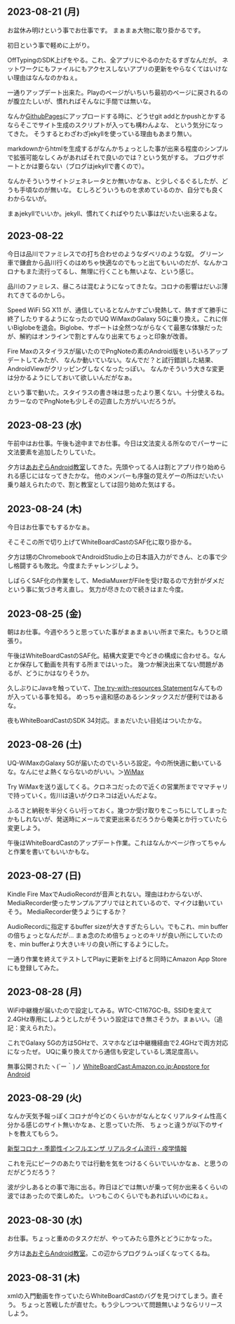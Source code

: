 ## 2023-08-21 (月)

お盆休み明けという事でお仕事です。
まぁまぁ大物に取り掛かるです。

初日という事で軽めに上がり。

OffTypingのSDK上げをやる。これ、全アプリにやるのかたるすぎなんだが。
ネットワークにもファイルにもアクセスしないアプリの更新をやらなくてはいけない理由はなんなのかねぇ。

一通りアップデート出来た。Playのページがいちいち最初のページに戻されるのが腹立たしいが、慣れればそんなに手間では無いな。

なんか[GithubPages](GithubPages)にアップロードする時に、どうせgit addとかpushとかするならそこでサイト生成のスクリプトが入っても構わんよな、
という気分になってきた。
そうするとわざわざjekyllを使っている理由もあまり無い。

markdownからhtmlを生成するがなんかちょっとした事が出来る程度のシンプルで拡張可能なしくみがあればそれで良いのでは？という気がする。
ブログサポートとかは要らない（ブログはjekyllで書くので）。

なんかそういうサイトジェネレータとか無いかなぁ、と少しぐるぐるしたが、どうも手頃なのが無いな。
むしろどういうものを求めているのか、自分でも良くわからないが。

まぁjekyllでいいか。jekyll、慣れてくればやりたい事はだいたい出来るよな。

## 2023-08-22

今日は品川でファミレスでの打ち合わせのようなダベリのような奴。
グリーン車で鎌倉から品川行くのはめちゃ快適なのでもっと出てもいいのだが、なんかコロナもまた流行ってるし、無理に行くことも無いよな、という感じ。

品川のファミレス、昼ころは混むようになってきたな。コロナの影響はだいぶ薄れてきてるのかしら。

Speed WiFi 5G X11 が、通信しているとなんかすごい発熱して、熱すぎて勝手に終了したりするようになったのでUQ WiMaxのGalaxy 5Gに乗り換え。これに伴いBiglobeを退会。Biglobe、サポートは全然つながらなくて最悪な体験だったが、解約はオンラインで割とすんなり出来てちょっと印象が改善。

Fire Maxのスタイラスが届いたのでPngNoteの素のAndroid版をいろいろアップデートしてみたが、
なんか動いていない。なんでだ？と試行錯誤した結果、AndroidViewがクリッピングしなくなったっぽい。
なんかそういう大きな変更は分かるようにしておいて欲しいんだがなぁ。

という事で動いた。スタイラスの書き味は思ったより悪くない。十分使えるね。カラーなのでPngNoteも少しその辺直した方がいいだろうが。

## 2023-08-23 (水)

午前中はお仕事。午後も途中までお仕事。今日は文法変える所なのでパーサーに文法要素を追加したりしていた。

夕方は[あおぞらAndroid教室](%E3%81%82%E3%81%8A%E3%81%9E%E3%82%89Android%E6%95%99%E5%AE%A4)してきた。先頭やってる人は割とアプリ作り始められる感じにはなってきたかな。
他のメンバーも序盤の覚えゲーの所はだいたい乗り越えられたので、割と教室としては回り始めた気はする。

## 2023-08-24 (木)

今日はお仕事でもするかなぁ。

そこそこの所で切り上げてWhiteBoardCastのSAF化に取り掛かる。

夕方は甥のChromebookでAndroidStudio上の日本語入力ができん、との事で少し格闘するも敗北。今度またチャレンジしよう。

しばらくSAF化の作業をして、MediaMuxerがFileを受け取るので方針がダメだという事に気づき考え直し。
気力が尽きたので続きはまた今度。

## 2023-08-25 (金)

朝はお仕事。今週やろうと思っていた事がまぁまぁいい所まで来た。もうひと頑張り。

午後はWhiteBoardCastのSAF化。結構大変更で今どきの構成に合わせる。なんとか保存して動画を共有する所まではいった。
幾つか解決出来てない問題があるが、どうにかはなりそうか。

久しぶりにJavaを触っていて、[The try-with-resources Statement](https://docs.oracle.com/javase/tutorial/essential/exceptions/tryResourceClose.html)なんてものが入っている事を知る。
めっちゃ違和感のあるシンタックスだが便利ではあるな。

夜もWhiteBoardCastのSDK 34対応。まぁだいたい目処はついたかな。

## 2023-08-26 (土)

UQ-WiMaxのGalaxy 5Gが届いたのでいろいろ設定。今の所快適に動いているな。なんにせよ熱くならないのがいい。＞[WiMax](WiMax)

Try WiMaxを送り返してくる。クロネコだったので近くの営業所までママチャリで持っていく。佐川は遠いがクロネコは近いんだよな。

ふるさと納税を半分くらい行っておく。幾つか受け取りをこっちにしてしまったかもしれないが、発送時にメールで変更出来るだろうから奄美とか行っていたら変更しよう。

午後はWhiteBoardCastのアップデート作業。これはなんかページ作ってちゃんと作業を書いてもいいかもな。

## 2023-08-27 (日)

Kindle Fire MaxでAudioRecordが音声とれない。理由はわからないが、MediaRecorder使ったサンプルアプリではとれているので、マイクは動いていそう。
MediaRecorder使うようにするか？

AudioRecordに指定するbuffer sizeが大きすぎたらしい。でもこれ、min bufferの倍ちょっとなんだが…
まぁ念のため倍ちょっとのキリが良い所にしていたのを、min bufferより大きいキリの良い所にするようにした。

一通り作業を終えてテストしてPlayに更新を上げると同時にAmazon App Storeにも登録してみた。

## 2023-08-28 (月)

WiFi中継機が届いたので設定してみる。WTC-C1167GC-B。SSIDを変えて2.4GHz専用にしようとしたがそういう設定はでき無さそうか。まぁいい。（追記：変えられた）。

これでGalaxy 5Gの方は5GHzで、スマホなどは中継機経由で2.4GHzで両方対応になったぜ。
UQに乗り換えてから通信も安定しているし満足度高い。

無事公開されたヽ(´ー｀)ノ [WhiteBoardCast:Amazon.co.jp:Appstore for Android](https://www.amazon.co.jp/dp/B0CGPW4SKR/)

## 2023-08-29 (火)

なんか天気予報っぽくコロナが今どのくらいかがなんとなくリアルタイム性高く分かる感じのサイト無いかなぁ、と思っていた所、
ちょっと違うが以下のサイトを教えてもらう。

[新型コロナ・季節性インフルエンザ リアルタイム流行・疫学情報](https://moderna-epi-report.jp/?fbclid=IwAR0mnE3-5Rstxm7Ol4VDUJThRSaQP0C03YRF3bps0ANh4ln9dXX79008u20)

これを元にピークのあたりでは行動を気をつけるくらいでいいかなぁ、と思うのだがどうだろう？

波が少しあるとの事で海に出る。昨日ほどでは無いが乗って何か出来るくらいの波ではあったので楽しめた。
いつもこのくらいでもあればいいのにねぇ。

## 2023-08-30 (水)

お仕事。ちょっと重めのタスクだが、やってみたら意外とどうにかなった。

夕方は[あおぞらAndroid教室](%E3%81%82%E3%81%8A%E3%81%9E%E3%82%89Android%E6%95%99%E5%AE%A4)。この辺からプログラムっぽくなってくるね。

## 2023-08-31 (木)

xmlの入門動画を作っていたらWhiteBoardCastのバグを見つけてしまう。直そう。
ちょっと苦戦したが直せた。もう少しつついて問題無いようならリリースしよう。